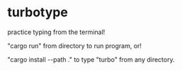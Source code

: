 # turbotype

practice typing from the terminal!

"cargo run" 
from directory to run program, 
or!

"cargo install --path ." 
to type "turbo" from any directory.

